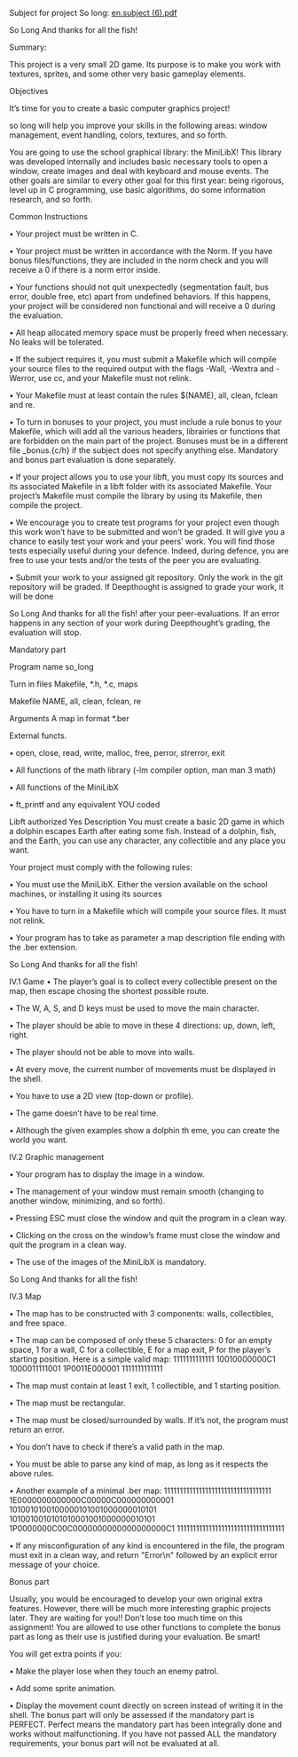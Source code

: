 Subject for project So long:
[en.subject (6).pdf](https://github.com/ekaterina-akulova/ecole_42_learn/files/9122491/en.subject.6.pdf)


So Long
And thanks for all the fish!

Summary:

This project is a very small 2D game.
Its purpose is to make you work with textures, sprites,
and some other very basic gameplay elements.


Objectives

It’s time for you to create a basic computer graphics project!

so long will help you improve your skills in the following areas: window management,
event handling, colors, textures, and so forth.

You are going to use the school graphical library: the MiniLibX! This library was
developed internally and includes basic necessary tools to open a window, create images
and deal with keyboard and mouse events.
The other goals are similar to every other goal for this first year: being rigorous, level
up in C programming, use basic algorithms, do some information research, and so forth.

Common Instructions

• Your project must be written in C.

• Your project must be written in accordance with the Norm. If you have bonus
files/functions, they are included in the norm check and you will receive a 0 if there
is a norm error inside.

• Your functions should not quit unexpectedly (segmentation fault, bus error, double
free, etc) apart from undefined behaviors. If this happens, your project will be
considered non functional and will receive a 0 during the evaluation.

• All heap allocated memory space must be properly freed when necessary. No leaks
will be tolerated.

• If the subject requires it, you must submit a Makefile which will compile your
source files to the required output with the flags -Wall, -Wextra and -Werror, use
cc, and your Makefile must not relink.

• Your Makefile must at least contain the rules $(NAME), all, clean, fclean and
re.

• To turn in bonuses to your project, you must include a rule bonus to your Makefile,
which will add all the various headers, librairies or functions that are forbidden on
the main part of the project. Bonuses must be in a different file _bonus.{c/h} if
the subject does not specify anything else. Mandatory and bonus part evaluation
is done separately.

• If your project allows you to use your libft, you must copy its sources and its
associated Makefile in a libft folder with its associated Makefile. Your project’s
Makefile must compile the library by using its Makefile, then compile the project.

• We encourage you to create test programs for your project even though this work
won’t have to be submitted and won’t be graded. It will give you a chance
to easily test your work and your peers’ work. You will find those tests especially
useful during your defence. Indeed, during defence, you are free to use your tests
and/or the tests of the peer you are evaluating.

• Submit your work to your assigned git repository. Only the work in the git repository will be graded. If Deepthought is assigned to grade your work, it will be done

So Long And thanks for all the fish!
after your peer-evaluations. If an error happens in any section of your work during
Deepthought’s grading, the evaluation will stop.

Mandatory part

Program name so_long

Turn in files Makefile, *.h, *.c, maps

Makefile NAME, all, clean, fclean, re

Arguments A map in format *.ber

External functs.

• open, close, read, write,
malloc, free, perror,
strerror, exit

• All functions of the math
library (-lm compiler option,
man man 3 math)

• All functions of the MiniLibX

• ft_printf and any equivalent
YOU coded

Libft authorized Yes
Description You must create a basic 2D game in which a dolphin
escapes Earth after eating some fish. Instead of
a dolphin, fish, and the Earth, you can use any
character, any collectible and any place you want.


Your project must comply with the following rules:

• You must use the MiniLibX. Either the version available on the school machines,
or installing it using its sources

• You have to turn in a Makefile which will compile your source files. It must not
relink.

• Your program has to take as parameter a map description file ending with the .ber
extension.

So Long And thanks for all the fish!


IV.1 Game
• The player’s goal is to collect every collectible present on the map, then escape
chosing the shortest possible route.

• The W, A, S, and D keys must be used to move the main character.

• The player should be able to move in these 4 directions: up, down, left, right.

• The player should not be able to move into walls.

• At every move, the current number of movements must be displayed in the shell.

• You have to use a 2D view (top-down or profile).

• The game doesn’t have to be real time.

• Although the given examples show a dolphin th
eme, you can create the world you
want.


IV.2 Graphic management

• Your program has to display the image in a window.

• The management of your window must remain smooth (changing to another window, minimizing, and so forth).

• Pressing ESC must close the window and quit the program in a clean way.

• Clicking on the cross on the window’s frame must close the window and quit the
program in a clean way.

• The use of the images of the MiniLibX is mandatory.

So Long And thanks for all the fish!


IV.3 Map

• The map has to be constructed with 3 components: walls, collectibles, and free
space.

• The map can be composed of only these 5 characters:
0 for an empty space,
1 for a wall,
C for a collectible,
E for a map exit,
P for the player’s starting position.
Here is a simple valid map:
1111111111111
10010000000C1
1000011111001
1P0011E000001
1111111111111

• The map must contain at least 1 exit, 1 collectible, and 1 starting position.

• The map must be rectangular.

• The map must be closed/surrounded by walls. If it’s not, the program must return
an error.

• You don’t have to check if there’s a valid path in the map.

• You must be able to parse any kind of map, as long as it respects the above rules.

• Another example of a minimal .ber map:
1111111111111111111111111111111111
1E0000000000000C00000C000000000001
1010010100100000101001000000010101
1010010010101010001001000000010101
1P0000000C00C0000000000000000000C1
1111111111111111111111111111111111

• If any misconfiguration of any kind is encountered in the file, the program must
exit in a clean way, and return "Error\n" followed by an explicit error message of
your choice.


Bonus part

Usually, you would be encouraged to develop your own original extra features. However,
there will be much more interesting graphic projects later. They are waiting for you!!
Don’t lose too much time on this assignment!
You are allowed to use other functions to complete the bonus part as long as their
use is justified during your evaluation. Be smart!

You will get extra points if you:

• Make the player lose when they touch an enemy patrol.

• Add some sprite animation.

• Display the movement count directly on screen instead of writing it in the shell.
The bonus part will only be assessed if the mandatory part is
PERFECT. Perfect means the mandatory part has been integrally done
and works without malfunctioning. If you have not passed ALL the
mandatory requirements, your bonus part will not be evaluated at all.

